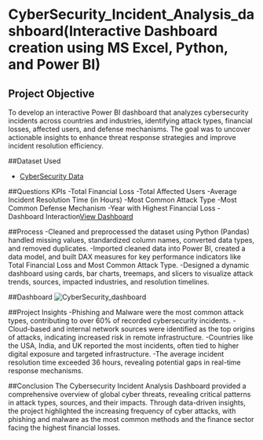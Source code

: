 # CyberSecurity_Incident_Analysis_dashboard(Interactive Dashboard creation using MS Excel, Python, and Power BI)

## Project Objective
To develop an interactive Power BI dashboard that analyzes cybersecurity incidents across countries and industries, identifying attack types, financial losses, affected users, and defense mechanisms. The goal was to uncover actionable insights to enhance threat response strategies and improve incident resolution efficiency.

##Dataset Used
- <a href="https://github.com/VishalMakwana1833/CyberSecurity_Incident_Analysis_dashboard/blob/main/Cybersecurity_data.csv">CyberSecurity Data</a>

##Questions KPIs
-Total Financial Loss
-Total Affected Users
-Average Incident Resolution Time (in Hours)
-Most Common Attack Type
-Most Common Defense Mechanism
-Year with Highest Financial Loss
-Dashboard Interaction<a href="https://github.com/VishalMakwana1833/CyberSecurity_Incident_Analysis_dashboard/blob/main/CyberSecurity_dashboard.jpg">View Dashboard</a>

##Process
-Cleaned and preprocessed the dataset using Python (Pandas) handled missing values, standardized column names, converted data types, and removed duplicates.
-Imported cleaned data into Power BI, created a data model, and built DAX measures for key performance indicators like Total Financial Loss and Most Common Attack Type.
-Designed a dynamic dashboard using cards, bar charts, treemaps, and slicers to visualize attack trends, sources, impacted industries, and resolution timelines.

##Dashboard
![CyberSecurity_dashboard](https://github.com/user-attachments/assets/30c84d41-1ef3-408d-a31d-f02f64d91bc4)

##Project Insights
-Phishing and Malware were the most common attack types, contributing to over 60% of recorded cybersecurity incidents.
-Cloud-based and internal network sources were identified as the top origins of attacks, indicating increased risk in remote infrastructure.
-Countries like the USA, India, and UK reported the most incidents, often tied to higher digital exposure and targeted infrastructure.
-The average incident resolution time exceeded 36 hours, revealing potential gaps in real-time response mechanisms.

##Conclusion
The Cybersecurity Incident Analysis Dashboard provided a comprehensive overview of global cyber threats, revealing critical patterns in attack types, sources, and their impacts. Through data-driven insights, the project highlighted the increasing frequency of cyber attacks, with phishing and malware as the most common methods and the finance sector facing the highest financial losses.

